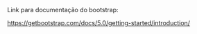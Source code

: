 Link para documentação do bootstrap:

https://getbootstrap.com/docs/5.0/getting-started/introduction/

